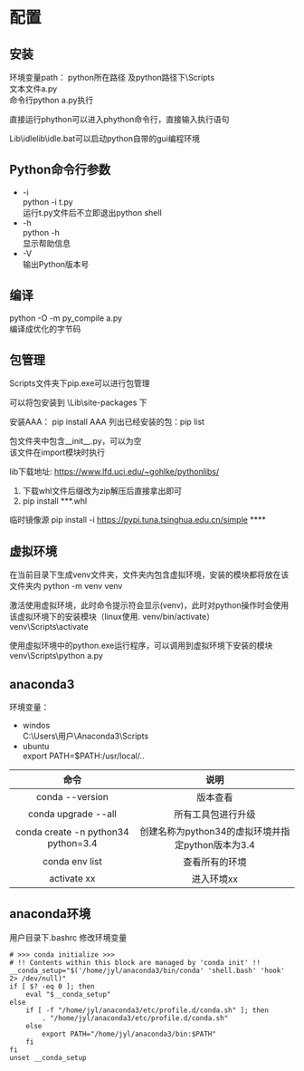 # 配置

## 安装

环境变量path：  python所在路径 及python路径下\Scripts  
文本文件a.py  
命令行python a.py执行  

直接运行phython可以进入phython命令行，直接输入执行语句  

Lib\idlelib\idle.bat可以启动python自带的gui编程环境

## Python命令行参数  

+ -i  
 python  -i  t.py  
 运行t.py文件后不立即退出python shell
+ -h  
 python  -h  
 显示帮助信息
+ -V  
 输出Python版本号

## 编译

python -O -m py_compile a.py  
编译成优化的字节码

## 包管理

Scripts文件夹下pip.exe可以进行包管理
  
可以将包安装到  \Lib\site-packages 下  

安装AAA： pip install AAA
 列出已经安装的包：pip list

包文件夹中包含__init__.py，可以为空  
该文件在import模块时执行

lib下载地址:
https://www.lfd.uci.edu/~gohlke/pythonlibs/

1. 下载whl文件后缀改为zip解压后直接拿出即可
2. pip install ***.whl

临时镜像源
pip install  -i  https://pypi.tuna.tsinghua.edu.cn/simple   ****

## 虚拟环境

在当前目录下生成venv文件夹，文件夹内包含虚拟环境，安装的模块都将放在该文件夹内
python -m venv venv  

激活使用虚拟环境，此时命令提示符会显示(venv)，此时对python操作时会使用该虚拟环境下的安装模块（linux使用. venv/bin/activate）  
venv\Scripts\activate  

使用虚拟环境中的python.exe运行程序，可以调用到虚拟环境下安装的模块  
venv\Scripts\python  a.py  

## anaconda3

环境变量：  

+ windos  
  C:\Users\用户\Anaconda3\Scripts
+ ubuntu  
  export PATH=$PATH:/usr/local/..

| 命令                                  |  说明                                           |
| :-:                                   |  :-:                                           |  
|conda --version                        |  版本查看                                       |
|conda upgrade --all                    |  所有工具包进行升级                               |
|conda  create -n python34  python=3.4  |  创建名称为python34的虚拟环境并指定python版本为3.4 |
|conda env list                         |  查看所有的环境                                   |
|activate xx                            |  进入环境xx                                      |

## anaconda环境

用户目录下.bashrc 修改环境变量

```
# >>> conda initialize >>>
# !! Contents within this block are managed by 'conda init' !!
__conda_setup="$('/home/jyl/anaconda3/bin/conda' 'shell.bash' 'hook' 2> /dev/null)"
if [ $? -eq 0 ]; then
    eval "$__conda_setup"
else
    if [ -f "/home/jyl/anaconda3/etc/profile.d/conda.sh" ]; then
        . "/home/jyl/anaconda3/etc/profile.d/conda.sh"
    else
        export PATH="/home/jyl/anaconda3/bin:$PATH"
    fi
fi
unset __conda_setup
```
